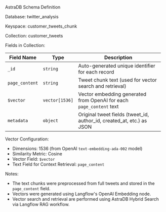 AstraDB Schema Definition

Database:
twitter_analysis

Keyspace:
customer_tweets_chunk

Collection:
customer_tweets

Fields in Collection:

| Field Name     | Type           | Description                                                              |
|----------------|----------------|--------------------------------------------------------------------------|
| `_id`          | `string`       | Auto-generated unique identifier for each record                         |
| `page_content` | `string`       | Tweet chunk text (used for vector search and retrieval)                  |
| `$vector`      | `vector[1536]` | Vector embedding generated from OpenAI for each `page_content` text     |
| `metadata`     | `object`       | Original tweet fields (tweet_id, author_id, created_at, etc.) as JSON    |

 Vector Configuration:
- Dimensions: 1536 (from OpenAI `text-embedding-ada-002` model)
- Similarity Metric: Cosine
- Vector Field: `$vector`
- Text Field for Context Retrieval: `page_content`

Notes:
- The text chunks were preprocessed from full tweets and stored in the `page_content` field.
- Vectors were generated using Langflow's OpenAI Embedding node.
- Vector search and retrieval are performed using AstraDB Hybrid Search via Langflow RAG workflow.
